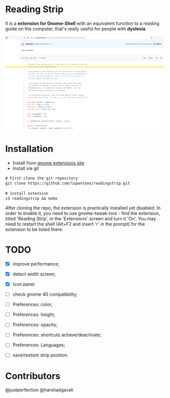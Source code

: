 # Reading Strip
It is a **extension for Gnome-Shell** with an equivalent function to a reading guide on the computer, that's really useful for people with **dyslexia**.

![Sample](sample.png)

# Installation
* Install from [gnome extensions site](https://extensions.gnome.org/extension/4419/reading-strip/)
* Install via git
```
# First clone the git repository
git clone https://github.com/lupantano/readingstrip.git

# install extension
cd readingstrip && make
```

After cloning the repo, the extension is practically installed yet disabled. In order to enable it, you need to use gnome-tweak-tool - find the extension, titled 'Reading Strip', in the 'Extensions' screen and turn it 'On'. You may need to restart the shell (Alt+F2 and insert 'r' in the prompt) for the extension to be listed there.

# TODO
- [x] improve performance;
- [x] detect width screen;
- [x] Icon panel
- [ ] check gnome 40 compatibility;

- [ ] Preferences: color;
- [ ] Preferences: height;
- [ ] Preferences: opacity;
- [ ] Preferences: shortcuts actiave/deactivate;
- [ ] Preferences: Languages;

- [ ] save/restore strip position.

# Contributors
@justperfection
@harshadgavali 
